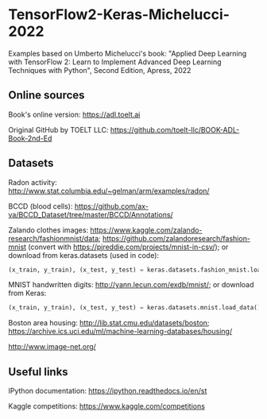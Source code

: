 # TensorFlow2-Keras-Michelucci-2022
Examples based on Umberto Michelucci's book: "Applied Deep Learning with TensorFlow 2: Learn to Implement Advanced Deep Learning Techniques with Python", Second Edition, Apress, 2022

## Online sources

Book's online version:
https://adl.toelt.ai

Original GitHub by TOELT LLC:
https://github.com/toelt-llc/BOOK-ADL-Book-2nd-Ed

## Datasets

Radon activity: http://www.stat.columbia.edu/~gelman/arm/examples/radon/

BCCD (blood cells): https://github.com/ax-va/BCCD_Dataset/tree/master/BCCD/Annotations/

Zalando clothes images: https://www.kaggle.com/zalando-research/fashionmnist/data; https://github.com/zalandoresearch/fashion-mnist (convert with  https://pjreddie.com/projects/mnist-in-csv/); or download from keras.datasets (used in code):
```python
(x_train, y_train), (x_test, y_test) = keras.datasets.fashion_mnist.load_data()
```

MNIST handwritten digits: http://yann.lecun.com/exdb/mnist/; or download from Keras: 
```python
(x_train, y_train), (x_test, y_test) = keras.datasets.mnist.load_data()
```

Boston area housing: http://lib.stat.cmu.edu/datasets/boston; https://archive.ics.uci.edu/ml/machine-learning-databases/housing/
 
http://www.image-net.org/

## Useful links

IPython documentation:
https://ipython.readthedocs.io/en/st

Kaggle competitions:
https://www.kaggle.com/competitions
